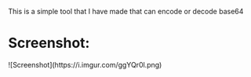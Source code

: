 This is a simple tool that I have made that can encode or decode base64
<h1> Screenshot: </h1>
![Screenshot](https://i.imgur.com/ggYQr0l.png)
